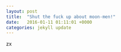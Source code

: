 ```yaml
---
layout: post
title:  "Shut the fuck up about moon-men!"
date:   2016-01-11 01:11:01 +0000
categories: jekyll update
---
```


zx